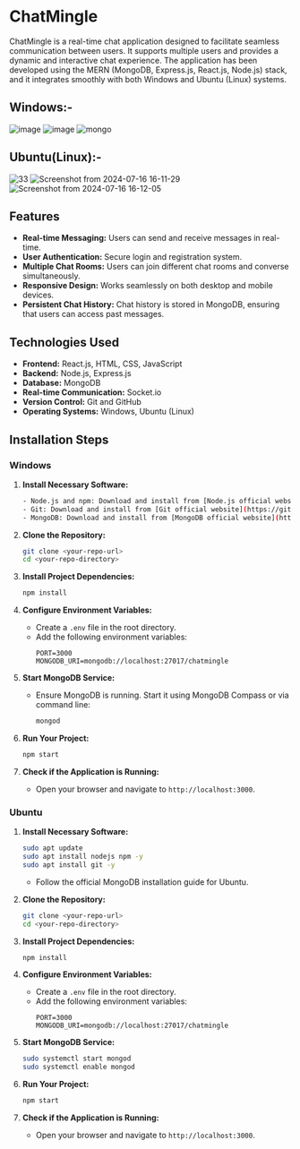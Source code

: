 # ChatMingle

ChatMingle is a real-time chat application designed to facilitate seamless communication between users. It supports multiple users and provides a dynamic and interactive chat experience. The application has been developed using the MERN (MongoDB, Express.js, React.js, Node.js) stack, and it integrates smoothly with both Windows and Ubuntu (Linux) systems.

## Windows:-



![image](https://github.com/user-attachments/assets/7d6dfb77-6d4d-47c0-96cf-cd36e30d35b4)
![image](https://github.com/user-attachments/assets/567376eb-3c8b-4988-a86c-70bffd88c5a9)
![mongo](https://github.com/user-attachments/assets/63426f43-1198-48f7-9db7-3d0f98ff8f7e)


## Ubuntu(Linux):-




![33](https://github.com/user-attachments/assets/187bd41f-962e-4888-8386-3cb520869edd)
![Screenshot from 2024-07-16 16-11-29](https://github.com/user-attachments/assets/28413352-c402-40c0-ab01-dde3f7fb0dd2)
![Screenshot from 2024-07-16 16-12-05](https://github.com/user-attachments/assets/e50ebb49-573f-48ce-aace-02a32fec49ae)



## Features

- **Real-time Messaging:** Users can send and receive messages in real-time.
- **User Authentication:** Secure login and registration system.
- **Multiple Chat Rooms:** Users can join different chat rooms and converse simultaneously.
- **Responsive Design:** Works seamlessly on both desktop and mobile devices.
- **Persistent Chat History:** Chat history is stored in MongoDB, ensuring that users can access past messages.

## Technologies Used

- **Frontend:** React.js, HTML, CSS, JavaScript
- **Backend:** Node.js, Express.js
- **Database:** MongoDB
- **Real-time Communication:** Socket.io
- **Version Control:** Git and GitHub
- **Operating Systems:** Windows, Ubuntu (Linux)

## Installation Steps

### Windows

1. **Install Necessary Software:**
    ```bash
    - Node.js and npm: Download and install from [Node.js official website](https://nodejs.org/).
    - Git: Download and install from [Git official website](https://git-scm.com/).
    - MongoDB: Download and install from [MongoDB official website](https://www.mongodb.com/try/download/community).
    ```

2. **Clone the Repository:**
    ```bash
    git clone <your-repo-url>
    cd <your-repo-directory>
    ```

3. **Install Project Dependencies:**
    ```bash
    npm install
    ```

4. **Configure Environment Variables:**
    - Create a `.env` file in the root directory.
    - Add the following environment variables:
        ```dotenv
        PORT=3000
        MONGODB_URI=mongodb://localhost:27017/chatmingle
        ```

5. **Start MongoDB Service:**
    - Ensure MongoDB is running. Start it using MongoDB Compass or via command line:
        ```bash
        mongod
        ```

6. **Run Your Project:**
    ```bash
    npm start
    ```

7. **Check if the Application is Running:**
    - Open your browser and navigate to `http://localhost:3000`.

### Ubuntu

1. **Install Necessary Software:**
    ```bash
    sudo apt update
    sudo apt install nodejs npm -y
    sudo apt install git -y
    ```
    - Follow the official MongoDB installation guide for Ubuntu.

2. **Clone the Repository:**
    ```bash
    git clone <your-repo-url>
    cd <your-repo-directory>
    ```

3. **Install Project Dependencies:**
    ```bash
    npm install
    ```

4. **Configure Environment Variables:**
    - Create a `.env` file in the root directory.
    - Add the following environment variables:
        ```dotenv
        PORT=3000
        MONGODB_URI=mongodb://localhost:27017/chatmingle
        ```

5. **Start MongoDB Service:**
    ```bash
    sudo systemctl start mongod
    sudo systemctl enable mongod
    ```

6. **Run Your Project:**
    ```bash
    npm start
    ```

7. **Check if the Application is Running:**
    - Open your browser and navigate to `http://localhost:3000`.


